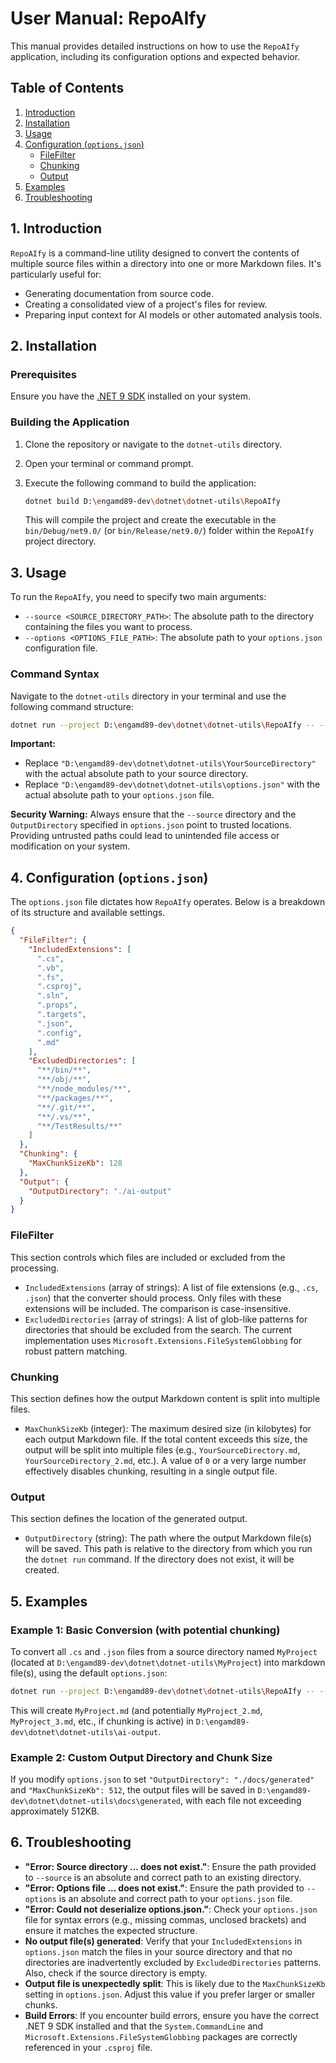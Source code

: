 # User Manual: RepoAIfy

This manual provides detailed instructions on how to use the `RepoAIfy` application, including its configuration options and expected behavior.

## Table of Contents
1.  [Introduction](#1-introduction)
2.  [Installation](#2-installation)
3.  [Usage](#3-usage)
4.  [Configuration (`options.json`)](#4-configuration-optionsjson)
    *   [FileFilter](#filefilter)
    *   [Chunking](#chunking)
    *   [Output](#output)
5.  [Examples](#5-examples)
6.  [Troubleshooting](#6-troubleshooting)

## 1. Introduction

`RepoAIfy` is a command-line utility designed to convert the contents of multiple source files within a directory into one or more Markdown files. It's particularly useful for:

*   Generating documentation from source code.
*   Creating a consolidated view of a project's files for review.
*   Preparing input context for AI models or other automated analysis tools.

## 2. Installation

### Prerequisites

Ensure you have the [.NET 9 SDK](https://dotnet.microsoft.com/download/dotnet/9.0) installed on your system.

### Building the Application

1.  Clone the repository or navigate to the `dotnet-utils` directory.
2.  Open your terminal or command prompt.
3.  Execute the following command to build the application:

    ```bash
    dotnet build D:\engamd89-dev\dotnet\dotnet-utils\RepoAIfy
    ```

    This will compile the project and create the executable in the `bin/Debug/net9.0/` (or `bin/Release/net9.0/`) folder within the `RepoAIfy` project directory.

## 3. Usage

To run the `RepoAIfy`, you need to specify two main arguments:

*   `--source <SOURCE_DIRECTORY_PATH>`: The absolute path to the directory containing the files you want to process.
*   `--options <OPTIONS_FILE_PATH>`: The absolute path to your `options.json` configuration file.

### Command Syntax

Navigate to the `dotnet-utils` directory in your terminal and use the following command structure:

```bash
dotnet run --project D:\engamd89-dev\dotnet\dotnet-utils\RepoAIfy -- --source "D:\engamd89-dev\dotnet\dotnet-utils\YourSourceDirectory" --options "D:\engamd89-dev\dotnet\dotnet-utils\options.json"
```

**Important:**
*   Replace `"D:\engamd89-dev\dotnet\dotnet-utils\YourSourceDirectory"` with the actual absolute path to your source directory.
*   Replace `"D:\engamd89-dev\dotnet\dotnet-utils\options.json"` with the actual absolute path to your `options.json` file.

**Security Warning:** Always ensure that the `--source` directory and the `OutputDirectory` specified in `options.json` point to trusted locations. Providing untrusted paths could lead to unintended file access or modification on your system.

## 4. Configuration (`options.json`)

The `options.json` file dictates how `RepoAIfy` operates. Below is a breakdown of its structure and available settings.

```json
{
  "FileFilter": {
    "IncludedExtensions": [
      ".cs",
      ".vb",
      ".fs",
      ".csproj",
      ".sln",
      ".props",
      ".targets",
      ".json",
      ".config",
      ".md"
    ],
    "ExcludedDirectories": [
      "**/bin/**",
      "**/obj/**",
      "**/node_modules/**",
      "**/packages/**",
      "**/.git/**",
      "**/.vs/**",
      "**/TestResults/**"
    ]
  },
  "Chunking": {
    "MaxChunkSizeKb": 128
  },
  "Output": {
    "OutputDirectory": "./ai-output"
  }
}
```

### FileFilter

This section controls which files are included or excluded from the processing.

*   `IncludedExtensions` (array of strings): A list of file extensions (e.g., `.cs`, `.json`) that the converter should process. Only files with these extensions will be included. The comparison is case-insensitive.
*   `ExcludedDirectories` (array of strings): A list of glob-like patterns for directories that should be excluded from the search. The current implementation uses `Microsoft.Extensions.FileSystemGlobbing` for robust pattern matching.

### Chunking

This section defines how the output Markdown content is split into multiple files.

*   `MaxChunkSizeKb` (integer): The maximum desired size (in kilobytes) for each output Markdown file. If the total content exceeds this size, the output will be split into multiple files (e.g., `YourSourceDirectory.md`, `YourSourceDirectory_2.md`, etc.). A value of `0` or a very large number effectively disables chunking, resulting in a single output file.

### Output

This section defines the location of the generated output.

*   `OutputDirectory` (string): The path where the output Markdown file(s) will be saved. This path is relative to the directory from which you run the `dotnet run` command. If the directory does not exist, it will be created.

## 5. Examples

### Example 1: Basic Conversion (with potential chunking)

To convert all `.cs` and `.json` files from a source directory named `MyProject` (located at `D:\engamd89-dev\dotnet\dotnet-utils\MyProject`) into markdown file(s), using the default `options.json`:

```bash
dotnet run --project D:\engamd89-dev\dotnet\dotnet-utils\RepoAIfy -- --source "D:\engamd89-dev\dotnet\dotnet-utils\MyProject" --options "D:\engamd89-dev\dotnet\dotnet-utils\options.json"
```

This will create `MyProject.md` (and potentially `MyProject_2.md`, `MyProject_3.md`, etc., if chunking is active) in `D:\engamd89-dev\dotnet\dotnet-utils\ai-output`.

### Example 2: Custom Output Directory and Chunk Size

If you modify `options.json` to set `"OutputDirectory": "./docs/generated"` and `"MaxChunkSizeKb": 512`, the output files will be saved in `D:\engamd89-dev\dotnet\dotnet-utils\docs\generated`, with each file not exceeding approximately 512KB.

## 6. Troubleshooting

*   **"Error: Source directory ... does not exist."**: Ensure the path provided to `--source` is an absolute and correct path to an existing directory.
*   **"Error: Options file ... does not exist."**: Ensure the path provided to `--options` is an absolute and correct path to your `options.json` file.
*   **"Error: Could not deserialize options.json."**: Check your `options.json` file for syntax errors (e.g., missing commas, unclosed brackets) and ensure it matches the expected structure.
*   **No output file(s) generated**: Verify that your `IncludedExtensions` in `options.json` match the files in your source directory and that no directories are inadvertently excluded by `ExcludedDirectories` patterns. Also, check if the source directory is empty.
*   **Output file is unexpectedly split**: This is likely due to the `MaxChunkSizeKb` setting in `options.json`. Adjust this value if you prefer larger or smaller chunks.
*   **Build Errors**: If you encounter build errors, ensure you have the correct .NET 9 SDK installed and that the `System.CommandLine` and `Microsoft.Extensions.FileSystemGlobbing` packages are correctly referenced in your `.csproj` file.
